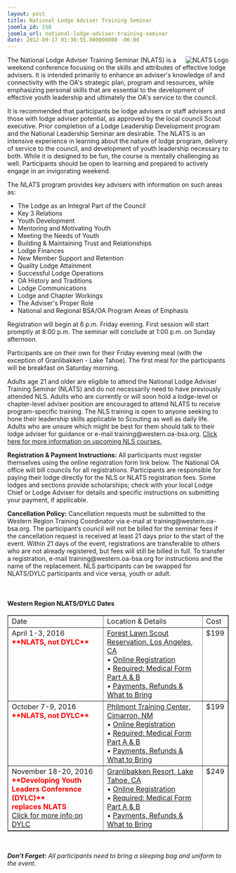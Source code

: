 ```yaml
---
layout: post
title: National Lodge Adviser Training Seminar
joomla_id: 158
joomla_url: national-lodge-adviser-training-seminar
date: 2012-09-17 01:30:55.000000000 -06:00
---
```

<p><img src="{{site.baseurl}}images/logos/national-lodge-adviser-training-seminar@2x.jpg" alt="NLATS Logo" align="right" />The National Lodge Adviser Training Seminar (NLATS) is a weekend conference focusing on the skills and attributes of effective lodge advisers. It is intended primarily to enhance an adviser's knowledge of and connectivity with the OA's strategic plan, program and resources, while emphasizing personal skills that are essential to the development of effective youth leadership and ultimately the OA's service to the council.</p>
<p>It is recommended that participants be lodge advisers or staff advisers and those with lodge adviser potential, as approved by the local council Scout executive. Prior completion of a Lodge Leadership Development program and the National Leadership Seminar are desirable. The NLATS is an intensive experience in learning about the nature of lodge program, delivery of service to the council, and development of youth leadership necessary to both. While it is designed to be fun, the course is mentally challenging as well. Participants should be open to learning and prepared to actively engage in an invigorating weekend.</p>
<p>The NLATS program provides key advisers with information on such areas as:</p>
<ul>
<li>The Lodge as an Integral Part of the Council</li>
<li>Key 3 Relations</li>
<li>Youth Development</li>
<li>Mentoring and Motivating Youth</li>
<li>Meeting the Needs of Youth</li>
<li>Building &amp; Maintaining Trust and Relationships</li>
<li>Lodge Finances</li>
<li>New Member Support and Retention</li>
<li>Quality Lodge Attainment</li>
<li>Successful Lodge Operations</li>
<li>OA History and Traditions</li>
<li>Lodge Communications</li>
<li>Lodge and Chapter Workings</li>
<li>The Adviser's Proper Role</li>
<li>National and Regional BSA/OA Program Areas of Emphasis</li>
</ul>

<p>Registration will begin at 6 p.m. Friday evening. First session will start promptly at 8:00 p.m. The seminar will conclude at 1:00 p.m. on Sunday afternoon.</p>

<p>Participants are on their own for their Friday evening meal (with the exception of Granlibakken - Lake Tahoe). The first meal for the participants will be breakfast on Saturday morning.</p>

<p>Adults age 21 and older are eligible to attend the National Lodge Adviser Training Seminar (NLATS) and do not necessarily need to have previously attended NLS.  Adults who are currently or will soon hold a lodge-level or chapter-level adviser position are encouraged to attend NLATS to receive program-specific training.  The NLS training is open to anyone seeking to hone their leadership skills applicable to Scouting as well as daily life.  Adults who are unsure which might be best for them should talk to their lodge adviser for guidance or e-mail training@western.oa-bsa.org.  <a href="program/training/nls">Click here for more information on upcoming NLS courses.</a></p>

<p><b>Registration &amp; Payment Instructions:</b> All participants must register themselves using the online registration form link below.  The National OA office will bill councils for all registrations.  Participants are responsible for paying their lodge directly for the NLS or NLATS registration fees.  Some lodges and sections provide scholarships; check with your local Lodge Chief or Lodge Adviser for details and specific instructions on submitting your payment, if applicable.</p>

<p><b>Cancellation Policy:</b> Cancellation requests must be submitted to the Western Region Training Coordinator via e-mail at training@western.oa-bsa.org.  The participant’s council will not be billed for the seminar fees if the cancellation request is received at least 21 days prior to the start of the event.  Within 21 days of the event, registrations are transferable to others who are not already registered, but fees will still be billed in full. To transfer a registration, e-mail training@western.oa-bsa.org for instructions and the name of the replacement. NLS participants can be swapped for NLATS/DYLC participants and vice versa, youth or adult.</p>

<br>
<h4><strong>Western Region NLATS/DYLC Dates</strong></h4>
<table width="100%" border="1" cellspacing="0" cellpadding="0">
<tbody>
<tr valign="top">
<td width="200">Date</td>
<td>Location & Details</td>
<td>Cost</td>
</tr>
<tr valign="top">
<td>April 1-3, 2016<br>
<b><font color='red'>**NLATS, not DYLC**</font></b></td>
<td><a href="http://www.flsrlaac.org" target="_blank">Forest Lawn Scout Reservation, Los Angeles, CA</a>
<br /> &bull; <a href="https://reservations.scouting.org/profile/form/index.cfm?PKformID=0x502186a79" target="_blank">Online Registration</a><br />
&bull; <a href="http://www.scouting.org/filestore/HealthSafety/pdf/680-001_AB.pdf" target="_blank">Required: Medical Form Part A &amp; B</a><br>
&bull; <a href="https://reservations.scouting.org/accounts/register123/scouting/nationalevents1/WR_2016_NLS-NLATS-SOS_What_to_Bring.pdf" target="_blank">Payments, Refunds &amp; What to Bring</a>
</td>
<td>$199</td>
</tr>
<tr valign="top">
<td>October 7-9, 2016<br>
<b><font color='red'>**NLATS, not DYLC**</font></b></td>
<td><a href="http://www.philmontscoutranch.org/ptc.aspx" target="_blank">Philmont Training Center, Cimarron, NM</a>
<br /> &bull; <a href="https://reservations.scouting.org/profile/form/index.cfm?PKformID=0x502186a79" target="_blank">Online Registration</a><br />
&bull; <a href="http://www.scouting.org/filestore/HealthSafety/pdf/680-001_AB.pdf" target="_blank">Required: Medical Form Part A &amp; B</a><br>
&bull; <a href="https://reservations.scouting.org/accounts/register123/scouting/nationalevents1/WR_2016_NLS-NLATS-SOS_What_to_Bring.pdf" target="_blank">Payments, Refunds &amp; What to Bring</a>
</td>
<td>$199</td>
</tr>
<tr valign="top">
<td>November 18-20, 2016<br>
<b><font color='red'>**Developing Youth Leaders Conference (DYLC)**<br>replaces NLATS</font></b><br>
<a href="program/training/dylc">Click for more info on DYLC</a></td>
<td><a href="http://www.granlibakken.com" target="_blank">Granlibakken Resort, Lake Tahoe, CA</a>
<br /> &bull; <a href="https://reservations.scouting.org/profile/form/index.cfm?PKformID=0x502186a79" target="_blank">Online Registration</a><br />
&bull; <a href="http://www.scouting.org/filestore/HealthSafety/pdf/680-001_AB.pdf" target="_blank">Required: Medical Form Part A &amp; B</a><br>
&bull; <a href="https://reservations.scouting.org/accounts/register123/scouting/nationalevents1/WR_2016_NLS-NLATS-SOS_What_to_Bring.pdf" target="_blank">Payments, Refunds &amp; What to Bring</a>
</td>
<td>$249</td>
</tr>
</tbody>
</table>
<br>
<p><em><strong>Don't Forget:</strong> All participants need to bring a sleeping bag and uniform to the event.</em></p>
